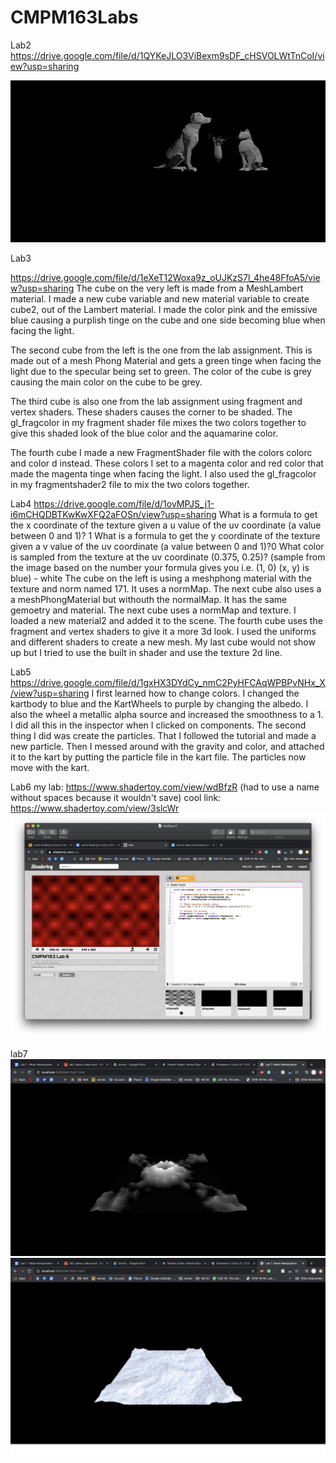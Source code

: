 # CMPM163Labs
Lab2
https://drive.google.com/file/d/1QYKeJLO3ViBexm9sDF_cHSVOLWtTnCoI/view?usp=sharing

![](lab2/images/Lab2Part2.png)

Lab3

https://drive.google.com/file/d/1eXeT12Woxa9z_oUJKzS7l_4he48FfoA5/view?usp=sharing
The cube on the very left is made from a MeshLambert material. I made a new cube variable and new material variable to create cube2, out of the Lambert material. I made the color pink and the emissive blue causing a purplish tinge on the cube and one side becoming blue when facing the light.

 The second cube from the left is the one from the lab assignment. This is made out of a mesh Phong Material and gets a green tinge when facing the light due to the specular being set to green. The color of the cube is grey causing the main color on the cube to be grey.

The third cube is also one from the lab assignment using fragment and vertex shaders. These shaders causes the corner to be shaded. The gl_fragcolor in my fragment shader file mixes the two colors together to give this shaded look of the blue color and the aquamarine color.

The fourth cube I made a new FragmentShader file with the colors colorc and color d instead. These colors I set to a magenta color and red color that made the magenta tinge when facing the light. I also used the gl_fragcolor in my fragmentshader2 file to mix the two colors together.

Lab4
https://drive.google.com/file/d/1ovMPJS_j1-i6mCHQDBTKwKwXFQ2aFOSn/view?usp=sharing
What is a formula to get the x coordinate of the texture given a u value of the uv coordinate (a value between 0 and 1)? 1
What is a formula to get the y coordinate of the texture given a v value of the uv coordinate (a value between 0 and 1)?0
What color is sampled from the texture at the uv coordinate (0.375, 0.25)? (sample from the image based on the number your formula gives you i.e. (1, 0) (x, y) is blue) - white
The cube on the left is using a meshphong material with the texture and norm named 171. It uses a normMap.
The next cube also uses a a meshPhongMaterial but withouth the normalMap. It has the same gemoetry and material.
The next cube uses a normMap and texture. I loaded a new material2 and added it to the scene.
The fourth cube uses the fragment and vertex shaders to give it a more 3d look. I used the uniforms and different shaders to create a new mesh.
My last cube would not show up but I tried to use the built in shader and use the texture 2d line.

Lab5
https://drive.google.com/file/d/1gxHX3DYdCy_nmC2PyHFCAqWPBPvNHx_X/view?usp=sharing
I first learned how to change colors. I changed the kartbody to blue and the KartWheels to purple by changing the albedo. I also the wheel a metallic alpha source and increased the smoothness to a 1. I did all this in the inspector when I clicked on components. The second thing I did was create the particles. That I followed the tutorial and made a new particle. Then I messed around with the gravity and color, and attached it to the kart by putting the particle file in the kart file. The particles now move with the kart.

Lab6
my lab: https://www.shadertoy.com/view/wdBfzR  (had to use a name without spaces because it wouldn't save)
cool link: https://www.shadertoy.com/view/3slcWr
![](lab6/images/lab6.png)

lab7
![](lab7/lab7volcano.png)
![](lab7/meshmanipulation.png)

